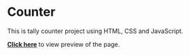 # Counter

This is tally counter project using HTML, CSS and JavaScript.

**[Click here](https://rameesjahan.github.io/Counter/)** to view preview of the page.
